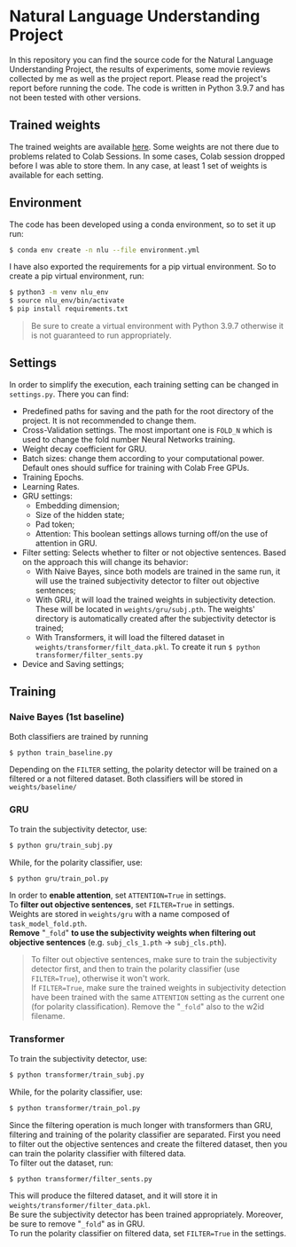 # Natural Language Understanding Project
In this repository you can find the source code for the Natural Language Understanding Project, the results of experiments, some movie reviews collected by me as well as the project report.
Please read the project's report before running the code.
The code is written in Python 3.9.7 and has not been tested with other versions.

## Trained weights
The trained weights are available [here](https://drive.google.com/drive/folders/10RVRNd8bQQB6rzsvvKX6oSMlxHTDNFw1?usp=sharing). Some weights are not there due to problems related to Colab Sessions. In some cases, Colab session dropped before I was able to store them. In any case, at least 1 set of weights is available for each setting.

## Environment
The code has been developed using a conda environment, so to set it up run:
```bash
$ conda env create -n nlu --file environment.yml
```

I have also exported the requirements for a pip virtual environment. So to create a pip virtual environment, run:
```bash
$ python3 -m venv nlu_env
$ source nlu_env/bin/activate
$ pip install requirements.txt
```
> Be sure to create a virtual environment with Python 3.9.7 otherwise it is not guaranteed to run appropriately.

## Settings
In order to simplify the execution, each training setting can be changed in `settings.py`. There you can find:
* Predefined paths for saving and the path for the root directory of the project. It is not recommended to change them.
* Cross-Validation settings. The most important one is `FOLD_N` which is used to change the fold number Neural Networks training.
* Weight decay coefficient for GRU.
* Batch sizes: change them according to your computational power. Default ones should suffice for training with Colab Free GPUs.
* Training Epochs.
* Learning Rates.
* GRU settings:
  * Embedding dimension;
  * Size of the hidden state;
  * Pad token;
  * Attention: This boolean settings allows turning off/on the use of attention in GRU.
* Filter setting: Selects whether to filter or not objective sentences. Based on the approach this will change its behavior:
  * With Naive Bayes, since both models are trained in the same run, it will use the trained subjectivity detector to filter out objective sentences;
  * With GRU, it will load the trained weights in subjectivity detection. These will be located in `weights/gru/subj.pth`. The weights' directory is automatically created after the subjectivity detector is trained;
  * With Transformers, it will load the filtered dataset in `weights/transformer/filt_data.pkl`. To create it run `$ python transformer/filter_sents.py`
* Device and Saving settings;

## Training
### Naive Bayes (1st baseline)
Both classifiers are trained by running 
```bash
$ python train_baseline.py
```
Depending on the `FILTER` setting, the polarity detector will be trained on a filtered or a not filtered dataset.
Both classifiers will be stored in `weights/baseline/`

### GRU
To train the subjectivity detector, use:
```bash
$ python gru/train_subj.py
```
While, for the polarity classifier, use:
```bash
$ python gru/train_pol.py
```
In order to **enable attention**, set `ATTENTION=True` in settings.\
To **filter out objective sentences**, set `FILTER=True` in settings.\
Weights are stored in `weights/gru` with a name composed of `task_model_fold.pth`. \
**Remove** "`_fold`" **to use the subjectivity weights when filtering out objective sentences** (e.g. `subj_cls_1.pth` $\rightarrow$ `subj_cls.pth`).
> To filter out objective sentences, make sure to train the subjectivity detector first, and then to train the polarity classifier (use `FILTER=True`), otherwise it won't work.\
> If `FILTER=True`, make sure the trained weights in subjectivity detection have been trained with the same `ATTENTION` setting as the current one (for polarity classification).
> Remove the "`_fold`" also to the w2id filename.

### Transformer
To train the subjectivity detector, use:
```bash
$ python transformer/train_subj.py
```
While, for the polarity classifier, use:
```bash
$ python transformer/train_pol.py
```
Since the filtering operation is much longer with transformers than GRU, filtering and training of the polarity classifier are separated.
First you need to filter out the objective sentences and create the filtered dataset, then you can train the polarity classifier with filtered data. \
To filter out the dataset, run:
```bash
$ python transformer/filter_sents.py
```
This will produce the filtered dataset, and it will store it in `weights/transformer/filter_data.pkl`.\
Be sure the subjectivity detector has been trained appropriately. Moreover, be sure to remove "`_fold`" as in GRU.\
To run the polarity classifier on filtered data, set `FILTER=True` in the settings.